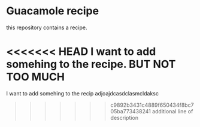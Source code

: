 # Guacamole recipe

this repository contains a recipe.


<<<<<<< HEAD
I want to add somehing to the recipe. BUT NOT TOO MUCH
=======
I want to add somehing to the recip
adjoajdcasdclasmcldaksc
>>>>>>> c9892b3431c4889f650434f8bc705ba773438241
additional line of description


